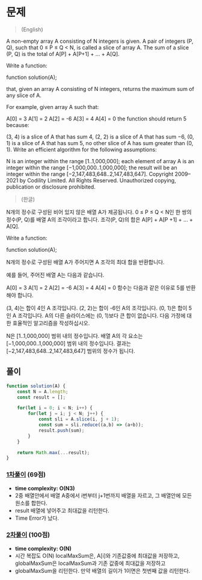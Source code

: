 # 문제
> (English)

A non-empty array A consisting of N integers is given. A pair of integers (P, Q), such that 0 ≤ P ≤ Q < N, is called a slice of array A. The sum of a slice (P, Q) is the total of A[P] + A[P+1] + ... + A[Q].

Write a function:

function solution(A);

that, given an array A consisting of N integers, returns the maximum sum of any slice of A.

For example, given array A such that:

A[0] = 3  A[1] = 2  A[2] = -6
A[3] = 4  A[4] = 0
the function should return 5 because:

(3, 4) is a slice of A that has sum 4,
(2, 2) is a slice of A that has sum −6,
(0, 1) is a slice of A that has sum 5,
no other slice of A has sum greater than (0, 1).
Write an efficient algorithm for the following assumptions:

N is an integer within the range [1..1,000,000];
each element of array A is an integer within the range [−1,000,000..1,000,000];
the result will be an integer within the range [−2,147,483,648..2,147,483,647].
Copyright 2009–2021 by Codility Limited. All Rights Reserved. Unauthorized copying, publication or disclosure prohibited.

> (한글)

N개의 정수로 구성된 비어 있지 않은 배열 A가 제공됩니다. 0 ≤ P ≤ Q < N인 한 쌍의 정수(P, Q)를 배열 A의 조각이라고 합니다. 조각(P, Q)의 합은 A[P] + A[P +1] + ... + A[Q].

Write a function:

function solution(A);

N개의 정수로 구성된 배열 A가 주어지면 A 조각의 최대 합을 반환합니다.

예를 들어, 주어진 배열 A는 다음과 같습니다.

A[0] = 3 A[1] = 2 A[2] = -6
A[3] = 4 A[4] = 0
함수는 다음과 같은 이유로 5를 반환해야 합니다.

(3, 4)는 합이 4인 A 조각입니다.
(2, 2)는 합이 -6인 A의 조각입니다.
(0, 1)은 합이 5인 A 조각입니다.
A의 다른 슬라이스에는 (0, 1)보다 큰 합이 없습니다.
다음 가정에 대한 효율적인 알고리즘을 작성하십시오.

N은 [1..1,000,000] 범위 내의 정수입니다.
배열 A의 각 요소는 [−1,000,000..1,000,000] 범위 내의 정수입니다.
결과는 [−2,147,483,648..2,147,483,647] 범위의 정수가 됩니다.

## 풀이

```javascript
function solution(A) {
    const N = A.length;
    const result = [];

    for(let i = 0; i < N; i++) {
        for(let j = i; j < N; j++) {
            const sli = A.slice(i, j + 1);
            const sum = sli.reduce((a,b) => (a+b));
            result.push(sum);
        }   
    }

    return Math.max(...result);
}
```

### [1차풀이](https://app.codility.com/demo/results/training4Z32QV-R5M/) (69점)
- **time complexity: O(N3)** 
- 2중 배열안에서 배열 A중에서 i번부터 j+1번까지 배열을 자르고, 그 배열안에 모든 원소를 합한다.
- result 배열에 넣어주고 최대값을 리턴한다.
- Time Error가 났다.

### [2차풀이](https://app.codility.com/demo/results/training9G6PGX-2VK/) (100점)
- **time complexity: O(N)** 
- 시간 복잡도 O(N) localMaxSum은, A[i]와 기존값중에 최대값을 저장하고, globalMaxSum은 localMaxSum과 기존 값중에 최대값을 저장하고
- globalMaxSum을 리턴한다. 만약 배열의 길이가 1이면은 첫번째 값을 리턴한다.